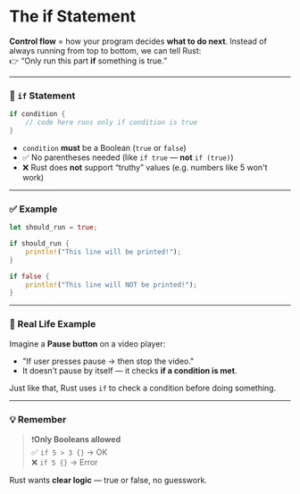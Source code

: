 # The if Statement


**Control flow** = how your program decides **what to do next**. Instead of always running from top to bottom, we can tell Rust:  
👉 “Only run this part **if** something is true.”

---

### 🔑 `if` Statement

```rust
if condition {
    // code here runs only if condition is true
}
```

- `condition` **must** be a Boolean (`true` or `false`)
- ✅ No parentheses needed (like `if true` — **not** `if (true)`)
- ❌ Rust does **not** support “truthy” values (e.g. numbers like 5 won't work)

---

### ✅ Example

```rust
let should_run = true;

if should_run {
    println!("This line will be printed!");
}

if false {
    println!("This line will NOT be printed!");
}
```

---

### 🔄 Real Life Example

Imagine a **Pause button** on a video player:

- "If user presses pause → then stop the video."
- It doesn’t pause by itself — it checks **if a condition is met**.

Just like that, Rust uses `if` to check a condition before doing something.

---

### 💡 Remember

> ❗**Only Booleans allowed**  
> ✅ `if 5 > 3 {}` → OK  
> ❌ `if 5 {}` → Error

Rust wants **clear logic** — true or false, no guesswork.
